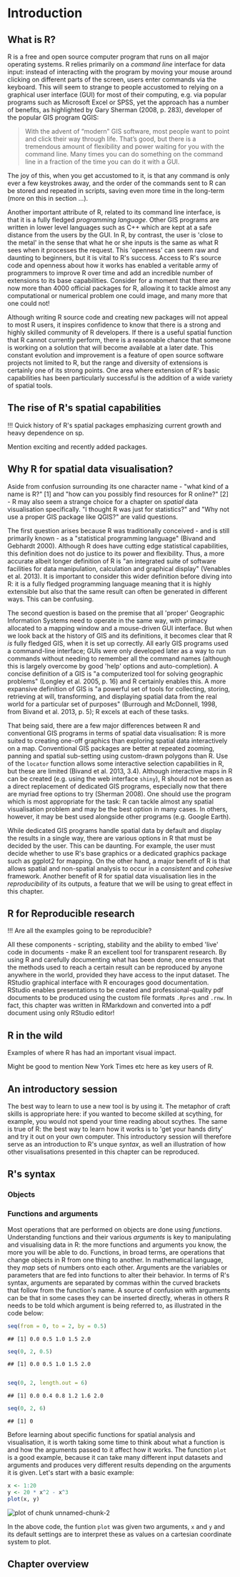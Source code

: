 Introduction
========================================================

## What is R?

R is a free and open source computer program that runs on 
all major operating systems. R relies primarily 
on a *command line* interface for data input: instead of 
interacting with the program by
moving your mouse around clicking on different parts of the screen, users
enter commands via the keyboard. This will seem to strange to people 
accustomed to relying on a graphical user interface (GUI) for most of their 
computing, e.g. via popular programs such as Microsoft Excel or SPSS, 
yet the approach has a number of benefits, as highlighted by Gary Sherman
(2008, p. 283), developer of the popular GIS program QGIS:

> With the advent of
“modern” GIS software, most people want to point and click their way
through life. That’s good, but there is a tremendous amount of flexibility 
and power waiting for you with the command line. Many times you
can do something on the command line in a fraction of the time you can
do it with a GUI.

The joy of this, when you get accustomed to it, is that any
command is only ever a few keystrokes
away, and the order of the commands sent to R can be stored and repeated in 
scripts, saving even more time in the long-term (more on this in section ...).

Another important attribute of R, related to its command line interface, 
is that it is a fully fledged *programming language*. Other 
GIS programs are written in lower level languages such as C++ 
which are kept at a safe distance from the users by the GUI. In R, by contrast, 
the user is 'close to the metal' in the sense that what he or she inputs 
is the same as what R sees when it processes the request. This 'openness' 
can seem raw and daunting to beginners, but it is vital to R's success. 
Access to R's source code and openness about how it works has enabled 
a veritable army of programmers to improve R over time and add 
an incredible number of extensions to its base capabilities. 
Consider for a moment that there are now more than 4000 official packages
for R, allowing it to tackle almost any computational or numerical problem one could image, 
and many more that one could not!

Although writing R source code and creating new packages will not
appeal to most R users, it inspires confidence to know that there is 
a strong and highly skilled community of R developers. If there is a 
useful spatial function that R cannot currently perform, there 
is a reasonable chance that someone is working on a solution that will become 
available at a later date. This constant evolution and improvement is 
a feature of open source software projects not limited to R, but the 
range and diversity of extensions is certainly one of its strong points. 
One area where extension of R's basic capabilities has been particularly 
successful is the addition of a wide variety of spatial tools. 

## The rise of R's spatial capabilities

!!! Quick history of R's spatial packages emphasizing current growth and heavy dependence on sp.

Mention exciting and recently added packages.

## Why R for spatial data visualisation?

Aside from confusion surrounding its one character name - "what kind of a name is R?" [1] and 
"how can you possibly find resources for R online?" [2] -
R may also seem a strange choice for a chapter on *spatial* data visualisation specifically.
"I thought R was just for statistics?" and "Why not use a proper GIS package 
like QGIS?" are valid questions.

The first question arises because R was traditionally
conceived - and is still primarily known - as a
"statistical programming language" (Bivand and Gebhardt 2000). Although R does have cutting 
edge statistical capabilities, this definition does not do justice to its power and 
flexibility. 
Thus, a more accurate albeit longer definition of R
is "an integrated suite of software facilities for data manipulation, calculation and graphical
display" (Venables et al. 2013). It is important to consider this 
wider definition before diving into R: it is a fully fledged programming language
meaning that it is highly extensible but also that the same result can 
often be generated in different ways. This can be confusing. 

The second question is based on the premise that all 'proper' Geographic Information Systems
need to operate in the same way, with primacy allocated to a mapping window and a 
mouse-driven GUI interface. But when we look back at the history of GIS and its definitions, 
it becomes clear that R *is* fully fledged GIS, when it is set up correctly. 
All early GIS programs used a command-line interface; GUIs were only developed 
later as a way to run commands without needing to remember all the command names
(although this is largely overcome by good 'help' options and auto-completion).
A concise definition of a GIS is "a computerized tool for solving
geographic problems" (Longley et al. 2005, p. 16) and R certainly enables this. 
A more expansive definition of GIS is "a powerful set of tools
for collecting, storing, retrieving at will, transforming, and displaying spatial
data from the real world for a particular set of purposes" (Burrough and McDonnell, 1998, 
from Bivand et al. 2013, p. 5); R excels at each of these tasks.

That being said, there are a few major 
differences between R and conventional GIS programs
in terms of spatial data visualisation:
R is more suited to creating one-off graphics than exploring spatial data
interactively on a map. Conventional GIS packages are better at 
repeated zooming, panning and spatial sub-setting using custom-drawn polygons
than R. Use of the `locator` function allows some interactive 
selection capabilities in R, but these are limited (Bivand et al. 2013, 3.4). 
Although interactive maps in R can 
be created (e.g. using the web interface `shiny`), R
should not be seen as a direct replacement of dedicated GIS
programs, especially now that there are myriad free options to try (Sherman 2008).
One should use the program which is most appropriate for the task: R can tackle 
almost any spatial visualisation problem and may be the best option in many cases. 
In others, however, it may be best used alongside other programs (e.g. Google Earth).

While dedicated GIS programs handle spatial data by 
default and display the results in a single way, there are various options in R
that must be decided by the user. This can be daunting.
For example, the user must decide whether to use R's base graphics 
or a dedicated graphics package such as ggplot2 for mapping.
On the other hand, a major benefit of R is that allows spatial and 
non-spatial analysis to occur in a *consistent* and *cohesive* framework. 
Another benefit of R for spatial data visualisation lies in the 
*reproducibility* of 
its outputs, a feature that we will be using to great effect in this chapter.

## R for Reproducible research

!!! Are all the examples going to be reproducible?

All these components - scripting, stability and the ability to 
embed 'live' code in documents - make R an excellent tool for 
transparent research. By using R and carefully documenting what has been done, 
one ensures that the methods used to reach a certain result can be reproduced 
by anyone anywhere in the world, provided they have access to the input dataset.
The RStudio graphical interface with R encourages good documentation.
RStudio enables presentations to be created and professional-quality 
pdf documents to be produced using the custom file formats `.Rpres` and `.rnw`.
In fact, this chapter was written in RMarkdown and 
converted into a pdf document using only RStudio editor!

## R in the wild

Examples of where R has had an important visual impact.

Might be good to mention New York Times etc here as key users of R.

## An introductory session

The best way to learn to use a new tool is by using it. 
The metaphor of craft skills is appropriate here: if you wanted to 
become skilled at scything, for example, you would not spend 
your time reading about scythes. The same is true of R: the best 
way to learn how it works is to 'get your hands dirty' and try it 
out on your own computer. This introductory session will therefore serve 
as an introduction to R's unque *syntax*, as well an illustration of 
how other visualisations presented in this chapter can be reproduced. 

## R's syntax

### Objects

### Functions and arguments

Most operations that are performed on objects are done using *functions*. 
Understanding functions and their various *arguments* is key to manipulating 
and visualising data in R: the more functions and arguments you know, the more
you will be able to do. Functions, in broad terms, are operations
that change objects in 
R from one thing to another. In mathematical 
language, they *map* sets of numbers onto each other.
Arguments are the variables or parameters 
that are fed into functions to alter their behavior.
In terms of R's syntax, arguments are separated by commas within the curved brackets that 
follow from the function's name. A source of confusion with arguments can be that in 
some cases they can be inserted directly, wheras in others R needs to be told which 
argument is being referred to, as illustrated in the code below:


```r
seq(from = 0, to = 2, by = 0.5)
```

```
## [1] 0.0 0.5 1.0 1.5 2.0
```

```r
seq(0, 2, 0.5)
```

```
## [1] 0.0 0.5 1.0 1.5 2.0
```

```r

seq(0, 2, length.out = 6)
```

```
## [1] 0.0 0.4 0.8 1.2 1.6 2.0
```

```r
seq(0, 2, 6)
```

```
## [1] 0
```



Before learning about specific functions for spatial 
analysis and visualisation, it is worth taking some time to think about what 
a function is and how the arguments passed to it affect how it works. 
The function `plot` is a good example, because it can take many different 
input datasets and arguments and produces very different results depending on 
the arguments it is given. Let's start with a basic example:


```r
x <- 1:20
y <- 20 * x^2 - x^3
plot(x, y)
```

![plot of chunk unnamed-chunk-2](figure/unnamed-chunk-2.png) 


In the above code, the funtion `plot` was given two arguments, `x` and `y` and its default 
settings are to interpret these as values on a cartesian coordinate system to plot. 




## Chapter overview






